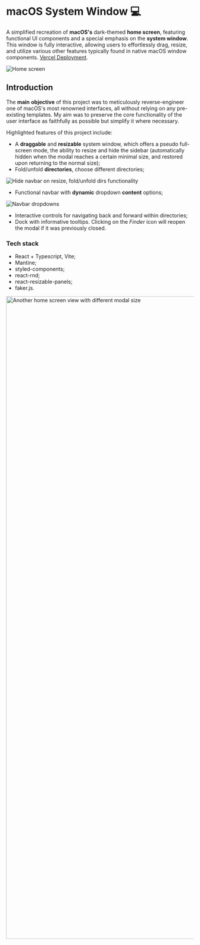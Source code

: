 # macOS System Window 💻

A simplified recreation of **macOS's** dark-themed **home screen**, featuring functional UI components and a special emphasis on the **system window**. This window is fully interactive, allowing users to effortlessly drag, resize, and utilize various other features typically found in native macOS window components. [Vercel Deployment](https://macos-system-window.vercel.app).

![Home screen](https://github.com/kr4chinin/macos-system-window/assets/103210607/be8eb8ac-7a35-45e1-bbb4-d1cb0f80e616)

## Introduction

The **main** **objective** of this project was to meticulously reverse-engineer one of macOS's most renowned interfaces, all without relying on any pre-existing templates. My aim was to preserve the core functionality of the user interface as faithfully as possible but simplify it where necessary.

Highlighted features of this project include:

* A **draggable** and **resizable** system window, which offers a pseudo full-screen mode, the ability to resize and hide the sidebar (automatically hidden when the modal reaches a certain minimal size, and restored upon returning to the normal size);
* Fold/unfold **directories**, choose different directories;

![Hide navbar on resize, fold/unfold dirs functionality](https://github.com/kr4chinin/apple-system-window/assets/103210607/ddff3ba2-da4a-4ecf-93b4-c0db9c30da86)

* Functional navbar with **dynamic** dropdown **content** options;
  
![Navbar dropdowns](https://github.com/kr4chinin/apple-system-window/assets/103210607/fb81152d-0c5a-4b4f-9a02-3ace635c7810)

* Interactive controls for navigating back and forward within directories;
* Dock with informative tooltips. Clicking on the _Finder_ icon will reopen the modal if it was previously closed.

### Tech stack

* React + Typescript, Vite;
* Mantine;
* styled-components;
* react-rnd;
* react-resizable-panels;
* faker.js.

<img width="1728" alt="Another home screen view with different modal size" src="https://github.com/kr4chinin/apple-system-window/assets/103210607/94728d5a-760c-41de-ab3a-8ef7d4147944">




